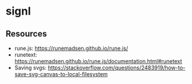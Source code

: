 # signl

## Resources

- rune.js: https://runemadsen.github.io/rune.js/
- runetext: https://runemadsen.github.io/rune.js/documentation.html#runetext
- Saving svgs: https://stackoverflow.com/questions/2483919/how-to-save-svg-canvas-to-local-filesystem
